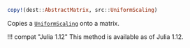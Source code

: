 ```julia
copy!(dest::AbstractMatrix, src::UniformScaling)
```

Copies a [`UniformScaling`](@ref) onto a matrix.

!!! compat "Julia 1.12"
    This method is available as of Julia 1.12.

